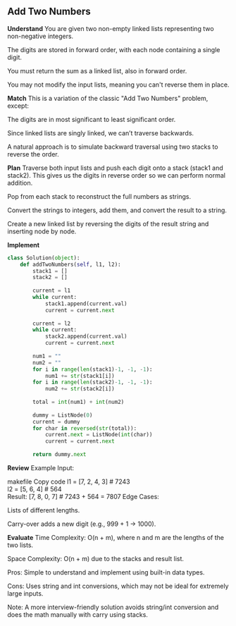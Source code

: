 ## Add Two Numbers
**Understand**
You are given two non-empty linked lists representing two non-negative integers.

The digits are stored in forward order, with each node containing a single digit.

You must return the sum as a linked list, also in forward order.

You may not modify the input lists, meaning you can't reverse them in place.

**Match**
This is a variation of the classic "Add Two Numbers" problem, except:

The digits are in most significant to least significant order.

Since linked lists are singly linked, we can’t traverse backwards.

A natural approach is to simulate backward traversal using two stacks to reverse the order.

**Plan**
Traverse both input lists and push each digit onto a stack (stack1 and stack2).
This gives us the digits in reverse order so we can perform normal addition.

Pop from each stack to reconstruct the full numbers as strings.

Convert the strings to integers, add them, and convert the result to a string.

Create a new linked list by reversing the digits of the result string and inserting node by node.

**Implement**
```python
class Solution(object):
    def addTwoNumbers(self, l1, l2):
        stack1 = []
        stack2 = []
        
        current = l1
        while current:
            stack1.append(current.val)
            current = current.next
        
        current = l2
        while current:
            stack2.append(current.val)
            current = current.next
        
        num1 = ""
        num2 = ""
        for i in range(len(stack1)-1, -1, -1):
            num1 += str(stack1[i])
        for i in range(len(stack2)-1, -1, -1):
            num2 += str(stack2[i])
        
        total = int(num1) + int(num2)
        
        dummy = ListNode(0)
        current = dummy
        for char in reversed(str(total)):
            current.next = ListNode(int(char))
            current = current.next
        
        return dummy.next
```

**Review**
Example Input:

makefile
Copy code
l1 = [7, 2, 4, 3]  # 7243  
l2 = [5, 6, 4]     # 564  
Result: [7, 8, 0, 7]  # 7243 + 564 = 7807
Edge Cases:

Lists of different lengths.

Carry-over adds a new digit (e.g., 999 + 1 → 1000).

**Evaluate**
Time Complexity: O(n + m), where n and m are the lengths of the two lists.

Space Complexity: O(n + m) due to the stacks and result list.

Pros: Simple to understand and implement using built-in data types.

Cons: Uses string and int conversions, which may not be ideal for extremely large inputs.

Note: A more interview-friendly solution avoids string/int conversion and does the math manually with carry using stacks.

